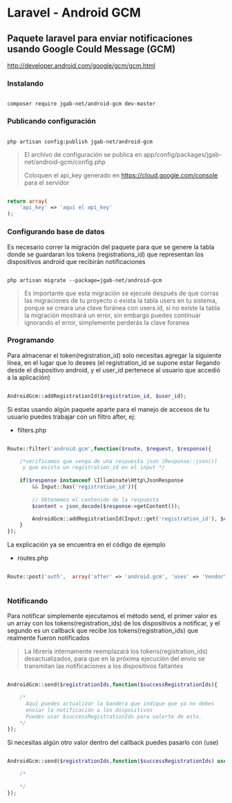 Laravel - Android GCM
=

Paquete laravel para enviar notificaciones usando Google Could Message (GCM)
-
http://developer.android.com/google/gcm/gcm.html

### Instalando
```shell

composer require jgab-net/android-gcm dev-master

```
### Publicando configuración 
```shell

php artisan config:publish jgab-net/android-gcm
```

>El archivo de configuración se publica en app/config/packages/jgab-net/android-gcm/config.php
>
>Coloquen el api_key generado en https://cloud.google.com/console para el servidor

```php

return array(
    'api_key' => 'aquí el api_key'
);

```
### Configurando base de datos
Es necesario correr la migración del paquete para que se genere la tabla donde se guardaran los tokens (registrations_id) que representan los dispositivos android que recibirán notificaciones
```shell

php artisan migrate --package=jgab-net/android-gcm

```
>Es importante que esta migración se ejecute después de que corras las migraciones de tu proyecto o exista la tabla users en tu sistema, porque se creara una clave foránea con users.id, si no existe la tabla la migración mostrará un error, sin embargo puedes continuar ignorando el error, simplemente perderás la clave foranea

### Programando

Para almacenar el token(registration_id) solo necesitas agregar la siguiente línea, en el lugar que lo desees (el registration_id se supone estar llegando desde el dispositivo android, y el user_id pertenece al usuario que accedió a la aplicación)
```php

AndroidGcm::addRegistrationId($registration_id, $user_id);

```
Si estas usando algún paquete aparte para el manejo de accesos de tu usuario puedes trabajar con un filtro after, ej: 

* filters.php

```php

Route::filter('android.gcm',function($route, $request, $response){

    /*verificamos que venga de una respuesta json (Response::json())
     y que exista un registration_id en el input */
     
    if($response instanceof \Illuminate\Http\JsonResponse
        && Input::has('registration_id')){
     
        // Obtenemos el contenido de la respuesta
        $content = json_decode($response->getContent());

        AndroidGcm::addRegistrationId(Input::get('registration_id'), $content->user->id);
    }
});

```
La explicación ya se encuentra en el código de ejemplo

* routes.php

```php

Route::post('auth',  array('after' => 'android.gcm', 'uses' => 'Vendor\Paquete\Controller@method'));
 
```
### Notificando

Para notificar simplemente ejecutamos el método send, el primer valor es un array con los tokens(registration_ids) de los dispositivos a notificar, y el segundo es un callback que recibe los tokens(registration_ids) que realmente fueron notificados

>La librería internamente reemplazará los tokens(registration_ids) desactualizados, para que en la próxima ejecución del envio se transmitan las notificaciones a los dispositivos faltantes

```php

AndroidGcm::send($registrationIds,function($successRegistrationIds){  

    /*
      Aquí puedes actualizar la bandera que indique que ya no debes 
      enviar la notificación a los dispositivos
      Puedes usar $successRegistrationIds para valerte de esto.
    */
});

```
Si necesitas algún otro valor dentro del callback puedes pasarlo con (use)


```php

AndroidGcm::send($registrationIds,function($successRegistrationIds) use($otherValue1,$otherValue2){  

    /*
      
    */
});

```
